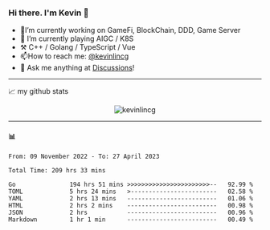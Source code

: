 ### Hi there. I'm Kevin 👋

- 🔭I’m currently working on GameFi, BlockChain, DDD, Game Server
- 🌱 I’m currently playing AIGC / K8S
-   :hammer_and_pick: C++ / Golang / TypeScript / Vue
- 📫How to reach me: [@kevinlincg](https://twitter.com/kevinlincg) 
-   :thought_balloon: Ask me anything at [Discussions](https://github.com/kevinlincg/kevinlincg/discussions/new)!

---

📈 my github stats

<p align="center"> <img src="https://github-readme-stats-ouuan.vercel.app/api?username=kevinlincg&theme=dark&show_icons=true&count_private=true" alt="kevinlincg" />

---

#### :bar_chart: 

<!--START_SECTION:waka-->

```text
From: 09 November 2022 - To: 27 April 2023

Total Time: 209 hrs 33 mins

Go               194 hrs 51 mins >>>>>>>>>>>>>>>>>>>>>>>--   92.99 %
TOML             5 hrs 24 mins   >------------------------   02.58 %
YAML             2 hrs 13 mins   -------------------------   01.06 %
HTML             2 hrs 2 mins    -------------------------   00.98 %
JSON             2 hrs           -------------------------   00.96 %
Markdown         1 hr 1 min      -------------------------   00.49 %
```

<!--END_SECTION:waka-->

